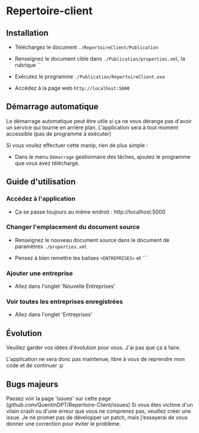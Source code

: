 # Repertoire-client

## Installation

 - Téléchargez le document `./RepertoireClient/Publication`

 - Renseignez le document cible dans `./Publication/properties.xml`, la rubrique ``

 - Exécutez le programme `./Publication/RepertoireClient.exe`

 - Accédez à la page web `http://localhost:5000`

## Démarrage automatique

Le démarrage automatique peut être utile si ça ne vous dérange pas d'avoir un service qui tourne en arrière plan.
L'application sera à tout moment accessible (pas de programme à exécuter)

Si vous voulez effectuer cette manip, rien de plus simple :

 - Dans le menu `Démarrage` gestionnaire des tâches, ajoutez le programme que vous avez téléchargé.

## Guide d'utilisation

### Accédez à l'application

 - Ça se passe toujours au même endroit : http://localhost:5000

### Changer l'emplacement du document source

 - Renseignez le nouveau document source dans le document de paramètres `./properties.xml`

 - Pensez à bien remettre les balises `<ENTREPRISES>` et `<CONTACTS>``

### Ajouter une entreprise

 - Allez dans l'onglet 'Nouvelle Entreprises'

### Voir toutes les entreprises enregistrées

 - Allez dans l'onglet 'Entreprises'

## Évolution

Veuillez garder vos idées d'évolution pour vous. J'ai pas que ça à faire.

L'application ne sera donc pas maintenue, libre à vous de reprendre mon code et de continuer :p

## Bugs majeurs

Passez voir la page 'issues' sur cette page (github.com/QuentinDPT/Repertoire-Client/issues)
Si vous êtes victime d'un vilain crash ou d'une erreur que vous ne comprenez pas, veuillez créer une issue.
Je ne promet pas de développer un patch, mais j'essayerai de vous donner une correction pour éviter le problème.
